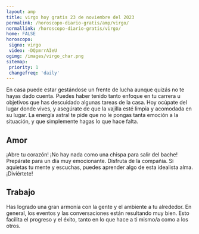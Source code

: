 ```yaml
---
layout: amp
title: virgo hoy gratis 23 de noviembre del 2023 
permalink: /horoscopo-diario-gratis/amp/virgo/
normallink: /horoscopo-diario-gratis/virgo/
home: FALSE
horoscopo:
 signo: virgo
 video: -DQpmrrAIeU
ogimg: /images/virgo_char.png
sitemap:
 priority: 1
 changefreq: 'daily'
---
```



En casa puede estar gestándose un frente de lucha aunque quizás no te hayas dado cuenta. Puedes haber tenido tanto enfoque en tu carrera u objetivos que has descuidado algunas tareas de la casa. Hoy ocúpate del lugar donde vives, y asegúrate de que la vajilla esté limpia y acomodada en su lugar. La energía astral te pide que no le pongas tanta emoción a la situación, y que simplemente hagas lo que hace falta.

## Amor

¡Abre tu corazón! ¡No hay nada como una chispa para salir del bache! Prepárate para un día muy emocionante. Disfruta de la compañía. Si aquietas tu mente y escuchas, puedes aprender algo de esta idealista alma. ¡Diviértete!

## Trabajo

Has logrado una gran armonía con la gente y el ambiente a tu alrededor. En general, los eventos y las conversaciones están resultando muy bien. Esto facilita el progreso y el éxito, tanto en lo que hace a ti mismo/a como a los otros.